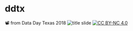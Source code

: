 # ddtx
📽 from Data Day Texas 2018
![title slide](https://i.imgur.com/liPNdqK.png)
[![CC BY-NC 4.0](https://licensebuttons.net/l/by-nc/4.0/88x31.png)](https://creativecommons.org/licenses/by-nc/4.0/)
